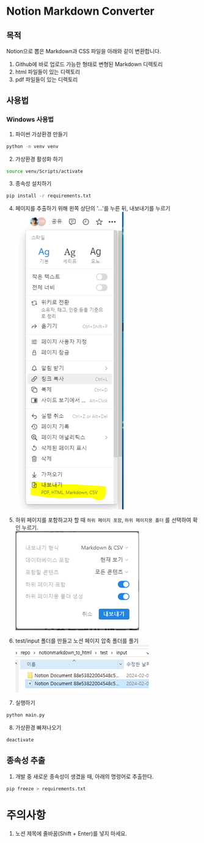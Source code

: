 # Notion Markdown Converter

## 목적

Notion으로 뽑은 Markdown과 CSS 파일을 아래와 같이 변환합니다.

1. Github에 바로 업로드 가능한 형태로 변형된 Markdown 디렉토리
2. html 파일들이 있는 디렉토리
3. pdf 파일들이 있는 디렉토리

## 사용법

### Windows 사용법

1. 파이썬 가상환경 만들기
```bash
python -m venv venv
```

2. 가상환경 활성화 하기
```bash
source venv/Scripts/activate
``` 

3. 종속성 설치하기
```bash
pip install -r requirements.txt
```

4. 페이지를 추출하기 위해 왼쪽 상단의 '...'를 누른 뒤, 내보내기를 누르기  
![1](image/1.PNG)

5. 하위 페이지를 포함하고자 할 때 `하위 페이지 포함`, `하위 페이지용 폴더` 를 선택하여 확인 누르기.  
![2](image/2.PNG)

6. test/input 폴더를 만들고 노션 페이지 압축 폴더를 풀기  
   ![3](image/3.PNG)

7. 실행하기
```bash
python main.py
```

8. 가상환경 빠져나오기
```bash
deactivate
```

## 종속성 추출

1. 개발 중 새로운 종속성이 생겼을 때, 아래의 명령어로 추출한다.

```bash
pip freeze > requirements.txt
```

# 주의사항

1. 노션 제목에 줄바꿈(Shift + Enter)를 넣지 마세요.
